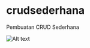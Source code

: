 # crudsederhana
Pembuatan CRUD Sederhana

![Alt text](https://drive.google.com/file/d/1ZQSrYgvg6XjYz_oyLuXGKYmaXSGcUjos/view?usp=sharing "SC1")


